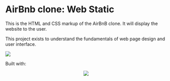 # AirBnb clone: Web Static

This is the HTML and CSS markup of the AirBnB clone. It will display the website to the user.

This project exists to understand the fundamentals of web page design and user interface. 

<img src="https://i.imgur.com/nrp1rhS.png">

Built with: 
<p align="center">
  <img src="http://www.andysowards.com/blog/assets/html_5_and_css_3_logo_psd_by_webdesignerbag-d4x4y4f.jpg">
</p>
